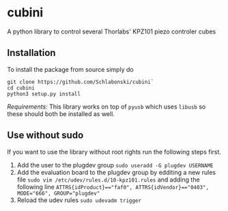 # cubini
A python library to control several Thorlabs' KPZ101 piezo controler cubes

## Installation
To install the package from source simply do
```
git clone https://github.com/Schlabonski/cubini`
cd cubini
python3 setup.py install
```

*Requirements*: This library works on top of `pyusb` which uses `libusb` so these should both be installed as well.

## Use without sudo
If you want to use the library without root rights run the following steps first.
 1. Add the user to the plugdev group
 `sudo useradd -G plugdev USERNAME`
 2. Add the evaluation board to the plugdev group by edditing a new rules file
 `sudo vim /etc/udev/rules.d/10-kpz101.rules`
  and adding the following line
  `ATTRS{idProduct}=="faf0", ATTRS{idVendor}=="0403", MODE="666", GROUP="plugdev"`
 3. Reload the udev rules
 `sudo udevadm trigger`
